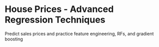 # House Prices - Advanced Regression Techniques
Predict sales prices and practice feature engineering, RFs, and gradient boosting

